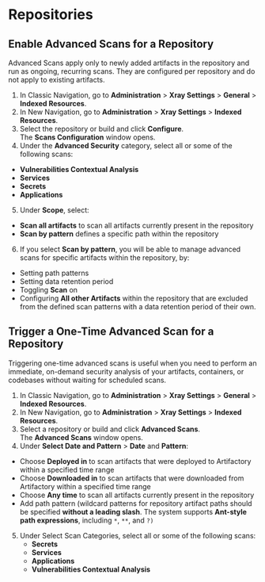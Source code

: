 # Repositories

## Enable Advanced Scans for a Repository

Advanced Scans apply only to newly added artifacts in the repository and run as ongoing, recurring scans. They are configured per repository and do not apply to existing artifacts.

1. In Classic Navigation, go to **Administration** > **Xray Settings** > **General** > **Indexed Resources**.
2. In New Navigation, go to **Administration** > **Xray Settings** > **Indexed Resources**.
3. Select the repository or build and click **Configure**.\
   The **Scans Configuration** window opens.
4. Under the **Advanced Security** category, select all or some of the following scans:

* **Vulnerabilities Contextual Analysis**
* **Services**
* **Secrets**
* **Applications**

5. Under **Scope**, select:

* **Scan all artifacts** to scan all artifacts currently present in the repository
* **Scan by pattern** defines a specific path within the repository

6. If you select **Scan by pattern**, you will be able to manage advanced scans for specific artifacts within the repository, by:

* Setting path patterns&#x20;
* Setting data retention period
* Toggling **Scan** on&#x20;
* Configuring **All other Artifacts** within the repository that are excluded from the defined scan patterns with a data retention period of their own.&#x20;

## Trigger a One-Time Advanced Scan for a Repository

Triggering one-time advanced scans is useful when you need to perform an immediate, on-demand security analysis of your artifacts, containers, or codebases without waiting for scheduled scans.

1. In Classic Navigation, go to **Administration** > **Xray Settings** > **General** > **Indexed Resources**.
2. In New Navigation, go to **Administration** > **Xray Settings** > **Indexed Resources**.
3. Select a repository or build and click **Advanced Scans**.\
   The **Advanced Scans** window opens.
4. Under **Select Date and Pattern** > **Date** and **Pattern**:

* Choose **Deployed in** to scan artifacts that were deployed to Artifactory within a specified time range
* Choose **Downloaded in** to scan artifacts that were downloaded from Artifactory within a specified time range
* Choose **Any time** to scan all artifacts currently present in the repository
* Add path pattern (wildcard patterns for repository artifact paths should be specified **without a leading slash**. The system supports **Ant-style path expressions**, including `*`, `**`, and `?)`

5. Under Select Scan Categories, select all or some of the following scans:
   * **Secrets**
   * **Services**
   * **Applications**
   * **Vulnerabilities Contextual Analysis**
